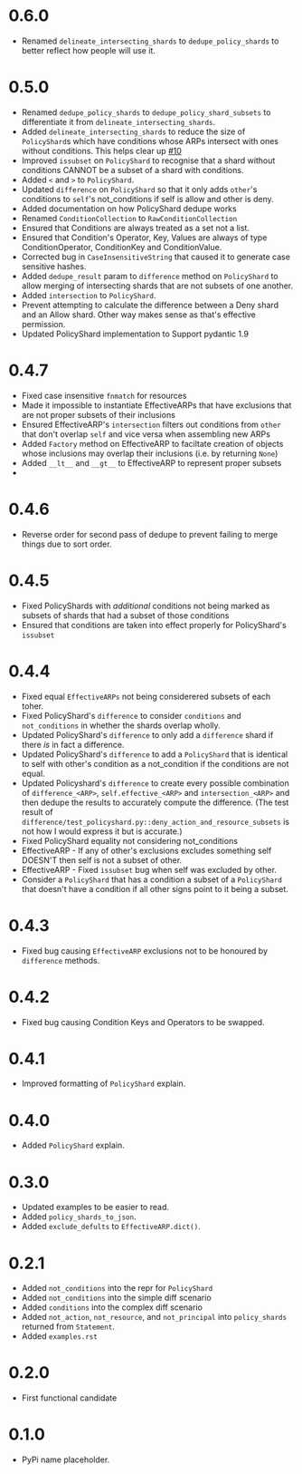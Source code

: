 # 0.6.0

- Renamed `delineate_intersecting_shards` to `dedupe_policy_shards` to better reflect how people will use it.
# 0.5.0

- Renamed `dedupe_policy_shards` to `dedupe_policy_shard_subsets` to differentiate it from `delineate_intersecting_shards`.
- Added `delineate_intersecting_shards` to reduce the size of `PolicyShard`s which have conditions whose ARPs intersect with ones without conditions.
    This helps clear up [#10](https://github.com/CloudWanderer-io/PolicyGlass/issues/10)
- Improved `issubset` on `PolicyShard` to recognise that a shard without conditions CANNOT be a subset of a shard with conditions.
- Added `<` and `>` to `PolicyShard`.
- Updated `difference` on `PolicyShard` so that it only adds `other`'s conditions to `self`'s not_conditions if self is allow and other is deny.
- Added documentation on how PolicyShard dedupe works
- Renamed `ConditionCollection` to `RawConditionCollection`
- Ensured that Conditions are always treated as a set not a list.
- Ensured that Condition's Operator, Key, Values are always of type ConditionOperator, ConditionKey and ConditionValue.
- Corrected bug in `CaseInsensitiveString` that caused it to generate case sensitive hashes.
- Added `dedupe_result` param to `difference` method on `PolicyShard` to allow merging of intersecting shards that are not subsets of one another.
- Added `intersection` to `PolicyShard`.
- Prevent attempting to calculate the difference between a Deny shard and an Allow shard. Other way makes sense as that's effective permission.
- Updated PolicyShard implementation to Support pydantic 1.9

# 0.4.7

- Fixed case insensitive `fnmatch` for resources
- Made it impossible to instantiate EffectiveARPs that have exclusions that are not proper subsets of their inclusions
- Ensured EffectiveARP's `intersection` filters out conditions from `other` that don't overlap `self` and vice versa when assembling new ARPs
- Added `Factory` method on EffectiveARP to faciltate creation of objects whose inclusions may overlap their inclusions (i.e. by returning `None`)
- Added `__lt__` and `__gt__` to EffectiveARP to represent proper subsets
- 

# 0.4.6

- Reverse order for second pass of dedupe to prevent failing to merge things due to sort order.
# 0.4.5

- Fixed PolicyShards with _additional_ conditions not being marked as subsets of shards that had a subset of those conditions
- Ensured that conditions are taken into effect properly for PolicyShard's `issubset`

# 0.4.4

- Fixed equal `EffectiveARPs` not being considerered subsets of each toher.
- Fixed PolicyShard's `difference` to consider `conditions` and `not_conditions` in whether the shards overlap wholly.
- Updated PolicyShard's `difference` to only add a `difference` shard if there _is_ in fact a difference.
- Updated PolicyShard's `difference` to add a `PolicyShard` that is identical to self with other's condition as a not_condition if the conditions are not equal.
- Updated Policyshard's `difference` to create every possible combination of `difference_<ARP>`, `self.effective_<ARP>` and `intersection_<ARP>` and then dedupe the results to accurately compute the difference. (The  test result of `difference/test_policyshard.py::deny_action_and_resource_subsets` is not how I would express it but is accurate.)
- Fixed PolicyShard equality not considering not_conditions
- EffectiveARP - If any of other's exclusions excludes something self DOESN'T then self is not a subset of other.
- EffectiveARP - Fixed `issubset` bug when self was excluded by other.
- Consider a `PolicyShard` that has a condition a subset of a `PolicyShard` that doesn't have a condition if all other signs point to it being a subset.

# 0.4.3

- Fixed bug causing `EffectiveARP` exclusions not to be honoured by `difference` methods.

# 0.4.2

- Fixed bug causing Condition Keys and Operators to be swapped.

# 0.4.1

- Improved formatting of `PolicyShard` explain.

# 0.4.0

 - Added `PolicyShard` explain.

# 0.3.0 

- Updated examples to be easier to read.
- Added `policy_shards_to_json`.
- Added `exclude_defults` to `EffectiveARP.dict()`.

# 0.2.1

- Added `not_conditions` into the repr for `PolicyShard`
- Added `not_conditions` into the simple diff scenario
- Added `conditions` into the complex diff scenario
- Added `not_action`, `not_resource`, and `not_principal` into `policy_shards` returned from `Statement`.
- Added `examples.rst`

# 0.2.0

 - First functional candidate

# 0.1.0

 - PyPi name placeholder.
